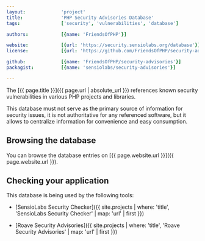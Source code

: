 ```yaml
---
layout:             'project'
title:              'PHP Security Advisories Database'
tags:               ['security', 'vulnerabilities', 'database'] 

authors:            [{name: 'FriendsOfPHP'}] 

website:            [{url: 'https://security.sensiolabs.org/database'}]
license:            [{url: 'https://github.com/FriendsOfPHP/security-advisories/blob/master/LICENSE', label: 'The Unlicense'}]

github:             [{name: 'FriendsOfPHP/security-advisories'}]
packagist:          [{name: 'sensiolabs/security-advisories'}]

---                                          
```


The [{{ page.title }}]({{ page.url | absolute_url }}) references known security vulnerabilities in various PHP projects and libraries.
 
<!--more--> 

This database must not serve as the primary source of information for security issues,
it is not authoritative for any referenced software,
but it allows to centralize information for convenience and easy consumption.

## Browsing the database

You can browse the database entries on [{{ page.website.url }}]({{ page.website.url }}).

## Checking your application

This database is being used by the following tools:

- [SensioLabs Security Checker]({{ site.projects | where: 'title', 'SensioLabs Security Checker' | map: 'url' | first }})

- [Roave Security Advisories]({{ site.projects | where: 'title', 'Roave Security Advisories' | map: 'url' | first }})
